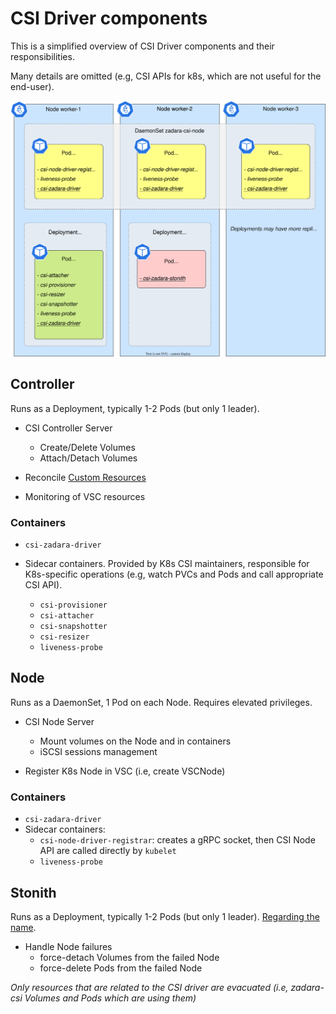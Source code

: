 # CSI Driver components

This is a simplified overview of CSI Driver components and their responsibilities.

Many details are omitted (e.g, CSI APIs for k8s, which are not useful for the end-user).

![Workload components](components.svg)

## Controller

Runs as a Deployment, typically 1-2 Pods (but only 1 leader).

- CSI Controller Server
    - Create/Delete Volumes
    - Attach/Detach Volumes

- Reconcile [Custom Resources](custom_resources_generated.md)

- Monitoring of VSC resources

### Containers

- `csi-zadara-driver`

- Sidecar containers. Provided by K8s CSI maintainers, responsible for K8s-specific operations (e.g, watch PVCs and Pods
  and call appropriate CSI API).
    - `csi-provisioner`
    - `csi-attacher`
    - `csi-snapshotter`
    - `csi-resizer`
    - `liveness-probe`

## Node

Runs as a DaemonSet, 1 Pod on each Node. Requires elevated privileges.

- CSI Node Server
    - Mount volumes on the Node and in containers
    - iSCSI sessions management

- Register K8s Node in VSC (i.e, create VSCNode)

### Containers

- `csi-zadara-driver`
- Sidecar containers:
    - `csi-node-driver-registrar`: creates a gRPC socket, then CSI Node API are called directly by `kubelet`
    - `liveness-probe`

## Stonith

Runs as a Deployment, typically 1-2 Pods (but only 1 leader).
[Regarding the name](https://en.wikipedia.org/wiki/STONITH).

- Handle Node failures
    - force-detach Volumes from the failed Node
    - force-delete Pods from the failed Node

_Only resources that are related to the CSI driver are evacuated
(i.e, zadara-csi Volumes and Pods which are using them)_
